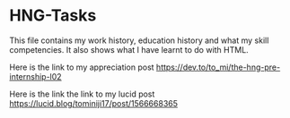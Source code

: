 # HNG-Tasks
This file contains my work history, education history and what my skill competencies.
It also shows what I have learnt to do with HTML.

Here is the link to my appreciation post https://dev.to/to_mi/the-hng-pre-internship-l02

Here is the link the link to my lucid post https://lucid.blog/tominiji17/post/1566668365
